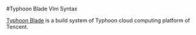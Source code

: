 #Typhoon Blade VIm Syntax

[Typhoon Blade](https://github.com/chen3feng/typhoon-blade) is a build system of Typhoon cloud computing platform of Tencent.
